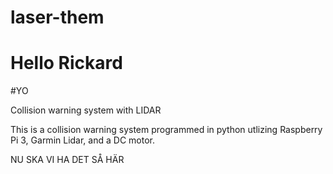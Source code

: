 # laser-them

# Hello Rickard
#YO

Collision warning system with LIDAR

This is a collision warning system programmed in python utlizing Raspberry Pi 3, Garmin Lidar, and a DC motor.

NU SKA VI HA DET SÅ HÄR
